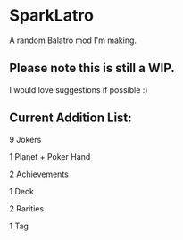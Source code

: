 # SparkLatro
A random Balatro mod I'm making.
## Please note this is still a WIP.
I would love suggestions if possible :)
## Current Addition List:
9 Jokers

1 Planet + Poker Hand

2 Achievements

1 Deck

2 Rarities

1 Tag
